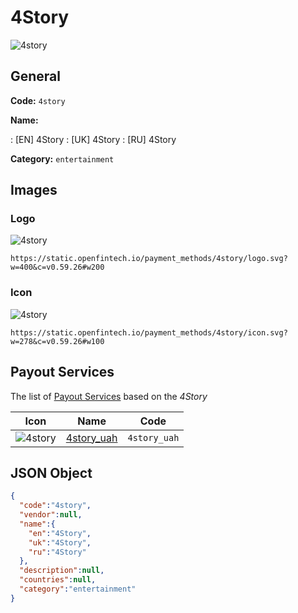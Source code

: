 
# 4Story 
![4story](https://static.openfintech.io/payment_methods/4story/logo.svg?w=400&c=v0.59.26#w200)  

## General 
**Code:** `4story` 
 
**Name:** 
 
:	[EN] 4Story 
:	[UK] 4Story 
:	[RU] 4Story 
 
**Category:** `entertainment` 
 

## Images 

### Logo 
![4story](https://static.openfintech.io/payment_methods/4story/logo.svg?w=400&c=v0.59.26#w200)  

```
https://static.openfintech.io/payment_methods/4story/logo.svg?w=400&c=v0.59.26#w200
```  

### Icon 
![4story](https://static.openfintech.io/payment_methods/4story/icon.svg?w=278&c=v0.59.26#w100)  

```
https://static.openfintech.io/payment_methods/4story/icon.svg?w=278&c=v0.59.26#w100
```  

## Payout Services 
 
The list of [Payout Services](/payout-services/) based on the _4Story_ 

|Icon|Name|Code| 
|:---:|:---:|:---:| 
|![4story](https://static.openfintech.io/payout_methods/4story/icon.svg?w=278&c=v0.59.26#w40) |[4story_uah](/payout-services/4story_uah/)|`4story_uah`| 
 

## JSON Object 

```json
{
  "code":"4story",
  "vendor":null,
  "name":{
    "en":"4Story",
    "uk":"4Story",
    "ru":"4Story"
  },
  "description":null,
  "countries":null,
  "category":"entertainment"
}
```  
